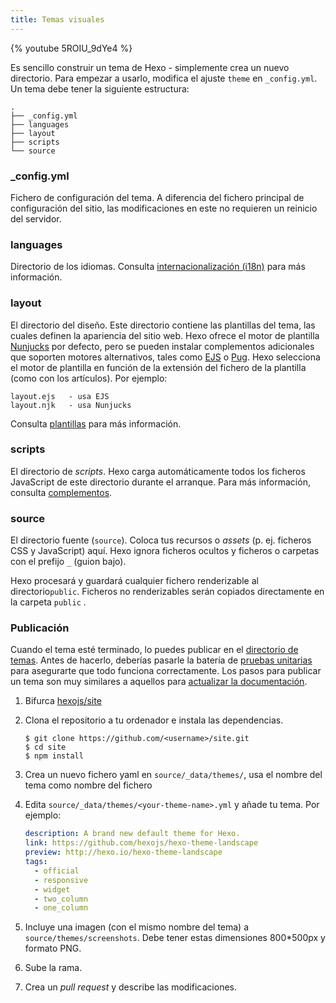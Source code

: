 ```yaml
---
title: Temas visuales
---
```


{% youtube 5ROIU_9dYe4 %}

Es sencillo construir un tema de Hexo - simplemente crea un nuevo directorio. Para empezar a usarlo, modifica el ajuste `theme` en `_config.yml`. Un tema debe tener la siguiente estructura:

```plain
.
├── _config.yml
├── languages
├── layout
├── scripts
└── source
```

### \_config.yml

Fichero de configuración del tema. A diferencia del fichero principal de configuración del sitio, las modificaciones en este no requieren un reinicio del servidor.

### languages

Directorio de los idiomas. Consulta [internacionalización (i18n)](internationalization.html) para más información.

### layout

El directorio del diseño. Este directorio contiene las plantillas del tema, las cuales definen la apariencia del sitio web. Hexo ofrece el motor de plantilla [Nunjucks][] por defecto, pero se pueden instalar complementos adicionales que soporten motores alternativos, tales como [EJS][] o [Pug][]. Hexo selecciona el motor de plantilla en función de la extensión del fichero de la plantilla (como con los artículos). Por ejemplo:

```plain
layout.ejs   - usa EJS
layout.njk   - usa Nunjucks
```

Consulta [plantillas](templates.html) para más información.

### scripts

El directorio de *scripts*. Hexo carga automáticamente todos los ficheros JavaScript de este directorio durante el arranque. Para más información, consulta [complementos](plugins.html).

### source

El directorio fuente (`source`). Coloca tus recursos o *assets* (p. ej. ficheros CSS y JavaScript) aquí. Hexo ignora ficheros ocultos y ficheros o carpetas con el prefijo `_` (guion bajo).

Hexo procesará y guardará cualquier fichero renderizable al directorio`public`. Ficheros no renderizables serán copiados directamente en la carpeta `public` .

### Publicación

Cuando el tema esté terminado, lo puedes publicar en el [directorio de temas](/themes). Antes de hacerlo, deberías pasarle la batería de [pruebas unitarias](https://github.com/hexojs/hexo-theme-unit-test) para asegurarte que todo funciona correctamente. Los pasos para publicar un tema son muy similares a aquellos para [actualizar la documentación](contributing.html#Updating_Documentation).

1. Bifurca [hexojs/site][]
2. Clona el repositorio a tu ordenador e instala las dependencias.

   ```shell
   $ git clone https://github.com/<username>/site.git
   $ cd site
   $ npm install
   ```

3. Crea un nuevo fichero yaml en `source/_data/themes/`, usa el nombre del tema como nombre del fichero

4. Edita `source/_data/themes/<your-theme-name>.yml` y añade tu tema. Por ejemplo:

   ```yaml
   description: A brand new default theme for Hexo.
   link: https://github.com/hexojs/hexo-theme-landscape
   preview: http://hexo.io/hexo-theme-landscape
   tags:
     - official
     - responsive
     - widget
     - two_column
     - one_column
   ```

5. Incluye una imagen (con el mismo nombre del tema) a `source/themes/screenshots`. Debe tener estas dimensiones 800\*500px y formato PNG.
6. Sube la rama.
7. Crea un *pull request* y describe las modificaciones.

[EJS]: https://github.com/hexojs/hexo-renderer-ejs
[Pug]: https://github.com/hexojs/hexo-renderer-pug
[hexojs/site]: https://github.com/hexojs/site
[Nunjucks]: https://mozilla.github.io/nunjucks/
